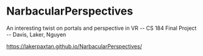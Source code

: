 # NarbacularPerspectives
An interesting twist on portals and perspective in VR -- CS 184 Final Project -- Davis, Laker, Nguyen

https://lakerpaxtan.github.io/NarbacularPerspectives/
